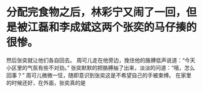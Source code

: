 # 分配完食物之后，林彩宁又闹了一回，但是被江磊和李成斌这两个张奕的马仔揍的很惨。
然后张奕就让他们各自回去。
周可儿走在他旁边，挽住他的胳膊低声说道：“今天小区里的气氛有些不对劲。”
张奕默默的把胳膊抽了出来，淡淡的问道：“哦，怎么回事？”
周可儿微微一怔，随即意识到张奕这是不希望自己的手被束缚。
在家里的时候还好，在外面，张奕真的是

